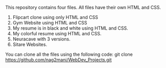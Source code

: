 This repository contains four files. All files have their own HTML and CSS.

1. Flipcart clone using only HTML and CSS
2. Gym Website using HTML and CSS
3. My resume is in black and white using HTML and CSS.
4. My colorful resume using HTML and CSS.
5. Neuracave with 3 versions.
6. Sitare Websites.

You can clone all the files using the following code: git clone https://github.com/nag2mani/WebDev_Projects.git

